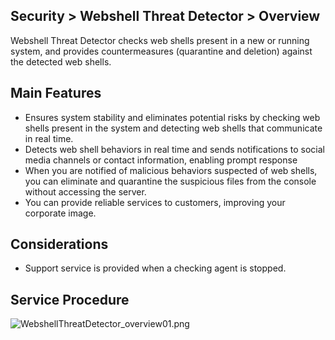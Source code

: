 ## Security > Webshell Threat Detector > Overview

Webshell Threat Detector checks web shells present in a new or running system, and provides countermeasures (quarantine and deletion) against the detected web shells.

## Main Features

* Ensures system stability and eliminates potential risks by checking web shells present in the system and detecting web shells that communicate in real time. 
* Detects web shell behaviors in real time and sends notifications to social media channels or contact information, enabling prompt response
* When you are notified of malicious behaviors suspected of web shells, you can eliminate and quarantine the suspicious files from the console without accessing the server. 
* You can provide reliable services to customers, improving your corporate image.

## Considerations

* Support service is provided when a checking agent is stopped.

## Service Procedure

![WebshellThreatDetector_overview01.png](https://static.toastoven.net/prod_webshellthreatdetector/WebshellThreatDetector_overview01.png)
